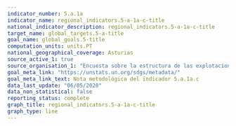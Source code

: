 ```yaml
---
indicator_number: 5.a.1a
indicator_name: regional_indicators.5-a-1a-c-title
national_indicator_description: regional_indicators.5-a-1a-c-title
target_name: global_targets.5-a-title
goal_name: global_goals.5-title
computation_units: units.PT
national_geographical_coverage: Asturias
source_active_1: true
source_organisation_1: "Encuesta sobre la estructura de las explotaciones agrícolas, INE"
goal_meta_link: "https://unstats.un.org/sdgs/metadata/"
goal_meta_link_text: Nota metodológica del indicador 5.a.1a.c
data_last_update: "06/05/2020"
data_non_statistical: false
reporting_status: complete
graph_title: regional_indicators.5-a-1a-c-title
graph_type: line
---
```

